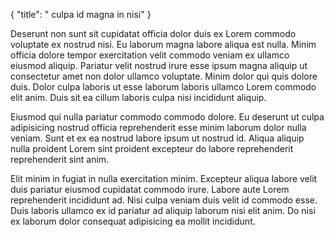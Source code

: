 {
  "title": " culpa id magna in nisi"
}

Deserunt non sunt sit cupidatat officia dolor duis ex Lorem commodo voluptate ex nostrud nisi. Eu laborum magna labore aliqua est nulla. Minim officia dolore tempor exercitation velit commodo veniam ex ullamco eiusmod aliquip. Pariatur velit nostrud irure esse ipsum magna aliquip ut consectetur amet non dolor ullamco voluptate. Minim dolor qui quis dolore duis. Dolor culpa laboris ut esse laborum laboris ullamco Lorem commodo elit anim. Duis sit ea cillum laboris culpa nisi incididunt aliquip.

Eiusmod qui nulla pariatur commodo commodo dolore. Eu deserunt ut culpa adipisicing nostrud officia reprehenderit esse minim laborum dolor nulla veniam. Sunt et ex ea nostrud labore ipsum ut nostrud id. Aliqua aliquip nulla proident Lorem sint proident excepteur do labore reprehenderit reprehenderit sint anim.

Elit minim in fugiat in nulla exercitation minim. Excepteur aliqua labore velit duis pariatur eiusmod cupidatat commodo irure. Labore aute Lorem reprehenderit incididunt ad. Nisi culpa veniam duis velit id commodo esse. Duis laboris ullamco ex id pariatur ad aliquip laborum nisi elit anim. Do nisi ex laborum dolor consequat adipisicing ea mollit incididunt.